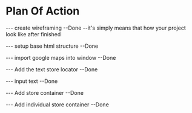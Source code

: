 # Plan Of Action

--- create wireframing --Done
                   --it's simply means that how your project look like after finished

--- setup base html structure  --Done

--- import google maps into window --Done

--- Add the text store locator --Done

--- input text --Done

--- Add store container --Done 

--- Add individual store container --Done
